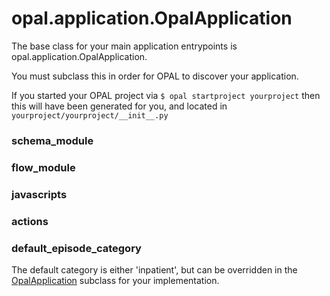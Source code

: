 # opal.application.OpalApplication

The base class for your main application entrypoints is opal.application.OpalApplication.

You must subclass this in order for OPAL to discover your application.

If you started your OPAL project via `$ opal startproject yourproject` then this will have been
generated for you, and located in `yourproject/yourproject/__init__.py`

### schema_module

### flow_module

### javascripts

### actions

### default_episode_category

The default category is either 'inpatient', but can be overridden in the [OpalApplication](opal_application.md) subclass for your implementation.
